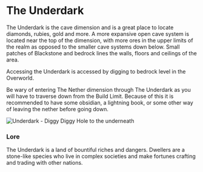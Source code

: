 # The Underdark

The Underdark is the cave dimension and is a great place to locate diamonds, rubies, gold and more. A more expansive open cave system is located near the top of the dimension, with more ores in the upper limits of the realm as opposed to the smaller cave systems down below. Small patches of Blackstone and bedrock lines the walls, floors and ceilings of the area.

Accessing the Underdark is accessed by digging to bedrock level in the Overworld.

Be wary of entering The Nether dimension through The Underdark as you will have to traverse down from the Build Limit. Because of this it is recommended to have some obsidian, a lightning book, or some other way of leaving the nether before going down.

![Underdark - Diggy Diggy Hole to the underneath](../../.gitbook/assets/10%underdark.png)

### Lore

The Underdark is a land of bountiful riches and dangers. Dwellers are a stone-like species who live in complex societies and make fortunes crafting and trading with other nations.
